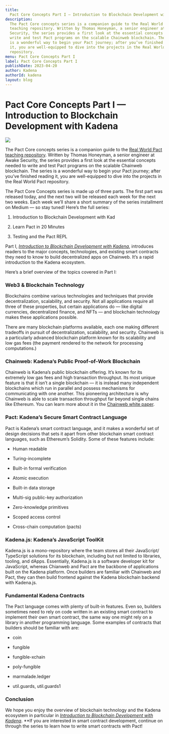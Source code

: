 ```yaml
---
title:
  Pact Core Concepts Part I — Introduction to Blockchain Development with Kadena
description:
  The Pact Core concepts series is a companion guide to the Real World Pact
  teaching repository. Written by Thomas Honeyman, a senior engineer at Awake
  Security, the series provides a first look at the essential concepts needed to
  write and test Pact programs on the scalable Chainweb blockchain. The series
  is a wonderful way to begin your Pact journey; after you’ve finished reading
  it, you are well-equipped to dive into the projects in the Real World Pact
  repository.
menu: Pact Core Concepts Part I
label: Pact Core Concepts Part I
publishDate: 2023-04-20
author: Kadena
authorId: kadena
layout: blog
---
```


# Pact Core Concepts Part I — Introduction to Blockchain Development with Kadena

![](/assets/blog/1_HTwgnXLGl8yViDoeTNcGAQ.webp)

The Pact Core concepts series is a companion guide to the
[Real World Pact teaching repository](https://github.com/thomashoneyman/real-world-pact).
Written by Thomas Honeyman, a senior engineer at Awake Security, the series
provides a first look at the essential concepts needed to write and test Pact
programs on the scalable Chainweb blockchain. The series is a wonderful way to
begin your Pact journey; after you’ve finished reading it, you are well-equipped
to dive into the projects in the Real World Pact repository.

The Pact Core Concepts series is made up of three parts. The first part was
released today, and the next two will be released each week for the next two
weeks. Each week we’ll share a short summary of the series installment on Medium
— so stay tuned! Here’s the full series:

1.  Introduction to Blockchain Development with Kad

2.  Learn Pact in 20 Minutes

3.  Testing and the Pact REPL

Part I,
[_Introduction to Blockchain Development with Kadena_](https://github.com/thomashoneyman/real-world-pact/blob/main/00-core-concepts/01-Introduction.md),
introduces readers to the major concepts, technologies, and existing smart
contracts they need to know to build decentralized apps on Chainweb. It’s a
rapid introduction to the Kadena ecosystem.

Here’s a brief overview of the topics covered in Part I:

### Web3 & Blockchain Technology

Blockchains combine various technologies and techniques that provide
decentralization, scalability, and security. Not all applications require all
three of these properties, but certain applications do — like digital
currencies, decentralized finance, and NFTs — and blockchain technology makes
these applications possible.

There are many blockchain platforms available, each one making different
tradeoffs in pursuit of decentralization, scalability, and security. Chainweb is
a particularly advanced blockchain platform known for its scalability and low
gas fees (the payment rendered to the network for processing computations.)

### Chainweb: Kadena’s Public Proof-of-Work Blockchain

Chainweb is Kadena’s public blockchain offering. It’s known for its extremely
low gas fees and high transaction throughput. Its most unique feature is that it
isn’t a single blockchain — it is instead many independent blockchains which run
in parallel and possess mechanisms for communicating with one another. This
pioneering architecture is why Chainweb is able to scale transaction throughput
far beyond single chains like Ethereum. You can learn more about it in the
[Chainweb white paper](https://d31d887a-c1e0-47c2-aa51-c69f9f998b07.filesusr.com/ugd/86a16f_029c9991469e4565a7c334dd716345f4.pdf).

### Pact: Kadena’s Secure Smart Contract Language

Pact is Kadena’s smart contract language, and it makes a wonderful set of design
decisions that sets it apart from other blockchain smart contract languages,
such as Ethereum’s Solidity. Some of these features include:

- Human readable

- Turing-incomplete

- Built-in formal verification

- Atomic execution

- Built-in data storage

- Multi-sig public-key authorization

- Zero-knowledge primitives

- Scoped access control

- Cross-chain computation (pacts)

### Kadena.js: Kadena’s JavaScript ToolKit

Kadena.js is a mono-repository where the team stores all their JavaScript/
TypeScript solutions for its blockchain, including but not limited to libraries,
tooling, and dApps. Essentially, Kadena.js is a software developer kit for
JavaScript, whereas Chianweb and Pact are the backbone of applications built on
the Kadena platform. Once builders are familiar with Chainweb and Pact, they can
then build frontend against the Kadena blockchain backend with Kadena.js.

### Fundamental Kadena Contracts

The Pact language comes with plenty of built-in features. Even so, builders
sometimes need to rely on code written in an existing smart contract to
implement their own smart contract, the same way one might rely on a library in
another programming language. Some examples of contracts that builders should be
familiar with are:

- coin

- fungible

- fungible-xchain

- poly-fungible

- marmalade.ledger

- util.guards, util.guards1

### Conclusion

We hope you enjoy the overview of blockchain technology and the Kadena ecosystem
in particular in
[_Introduction to Blockchain Development with Kadena_](https://github.com/thomashoneyman/real-world-pact/blob/main/00-core-concepts/01-Introduction.md).
\*\*If you are interested in smart contract development, continue on through the
series to learn how to write smart contracts with Pact!

